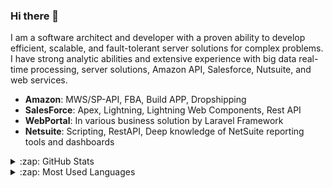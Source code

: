 ### Hi there 👋

I am a software architect and developer with a proven ability to develop efficient, scalable, and fault-tolerant server solutions for complex problems.
I have strong analytic abilities and extensive experience with big data real-time processing, server solutions, Amazon API, Salesforce, Nutsuite, and web services.

- **Amazon**: MWS/SP-API, FBA, Build APP, Dropshipping
- **SalesForce**: Apex, Lightning, Lightning Web Components, Rest API
- **WebPortal**:  In various business solution by Laravel Framework
- **Netsuite**:   Scripting, RestAPI, Deep knowledge of NetSuite reporting tools and dashboards

<details>
  <summary>:zap: GitHub Stats</summary>

  <img align="left" alt="chaitali's GitHub Stats" src="https://github-readme-stats.vercel.app/api?username=slaguiban&show_icons=true&hide_border=true" />

</details>

<details>
  <summary>:zap: Most Used Languages</summary>

<img align="left" alt="chaitali's GitHub Top Languages" src="https://github-readme-stats.vercel.app/api/top-langs/?username=slaguiban" />

</details>
